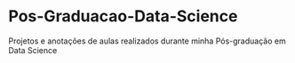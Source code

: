 # Pos-Graduacao-Data-Science
 Projetos e anotações de aulas realizados durante minha Pós-graduação em Data Science
